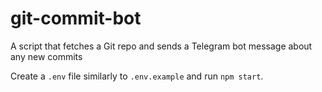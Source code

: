 # git-commit-bot
A script that fetches a Git repo and sends a Telegram bot message about any new commits

Create a `.env` file similarly to `.env.example` and run `npm start`.
